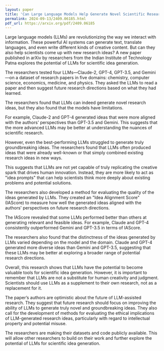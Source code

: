 ```yaml
---
layout: paper
title: 'Can Large Language Models Help Generate Novel Scientific Research Ideas?'
permalink: 2024-09-13/2409.06185.html
pdf_url: https://arxiv.org/pdf/2409.06185
---
```


Large language models (LLMs) are revolutionizing the way we interact with information. These powerful AI systems can generate text, translate languages, and even write different kinds of creative content. But can they also help scientists come up with new research ideas? A new paper published in arXiv by researchers from the Indian Institute of Technology Patna explores the potential of LLMs for scientific idea generation.

The researchers tested four LLMs—Claude-2, GPT-4, GPT-3.5, and Gemini—on a dataset of research papers in five domains: chemistry, computer science, economics, medicine, and physics. They asked the LLMs to read a paper and then suggest future research directions based on what they had learned.

The researchers found that LLMs can indeed generate novel research ideas, but they also found that the models have limitations.

For example, Claude-2 and GPT-4 generated ideas that were more aligned with the authors' perspectives than GPT-3.5 and Gemini. This suggests that the more advanced LLMs may be better at understanding the nuances of scientific research.

However, even the best-performing LLMs struggled to generate truly groundbreaking ideas. The researchers found that LLMs often produced ideas that were already well-known or that simply combined existing research ideas in new ways.

This suggests that LLMs are not yet capable of truly replicating the creative spark that drives human innovation. Instead, they are more likely to act as "idea prompts" that can help scientists think more deeply about existing problems and potential solutions.

The researchers also developed a method for evaluating the quality of the ideas generated by LLMs. They created an "Idea Alignment Score" (IAScore) to measure how well the generated ideas aligned with the authors' perspectives on future research directions.

The IAScore revealed that some LLMs performed better than others at generating relevant and feasible ideas. For example, Claude and GPT-4 consistently outperformed Gemini and GPT-3.5 in terms of IAScore.

The researchers also found that the distinctness of the ideas generated by LLMs varied depending on the model and the domain. Claude and GPT-4 generated more diverse ideas than Gemini and GPT-3.5, suggesting that these LLMs may be better at exploring a broader range of potential research directions.

Overall, this research shows that LLMs have the potential to become valuable tools for scientific idea generation. However, it is important to remember that LLMs are not a substitute for human creativity and judgment. Scientists should use LLMs as a supplement to their own research, not as a replacement for it.

The paper’s authors are optimistic about the future of LLM-assisted research. They suggest that future research should focus on improving the ability of LLMs to generate truly novel and groundbreaking ideas. They also call for the development of methods for evaluating the ethical implications of LLM-generated research ideas, particularly with regard to intellectual property and potential misuse.

The researchers are making their datasets and code publicly available. This will allow other researchers to build on their work and further explore the potential of LLMs for scientific idea generation.
